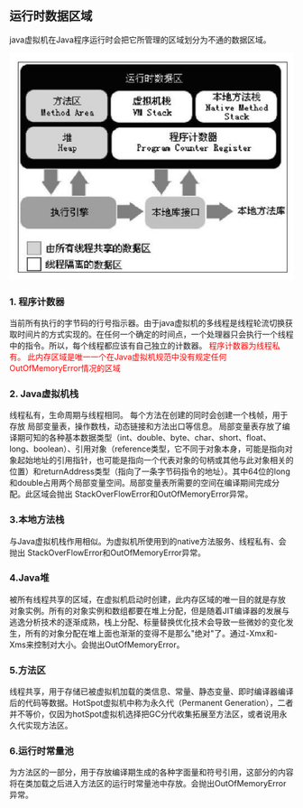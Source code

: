 ## 运行时数据区域
java虚拟机在Java程序运行时会把它所管理的区域划分为不通的数据区域。

 ![运行时区域](https://raw.githubusercontent.com/sunnykema/learningBase/master/learning/image/%E8%BF%90%E8%A1%8C%E6%97%B6%E5%86%85%E5%AD%98%E5%8C%BA%E5%9F%9F.png?token=ALjGwbysoYUram63P39DJ5ztXZxZvOVLks5cXnfKwA%3D%3D)
 
 
  ### 1. 程序计数器
  当前所有执行的字节码的行号指示器。由于java虚拟机的多线程是线程轮流切换获取时间片的方式实现的。在任何一个确定的时间点，一个处理器只会执行一个线程中的指令。所以，每个线程都应该有自己独立的计数器。 <label style="color:red"> 程序计数器为线程私有。 此内存区域是唯一一个在Java虚拟机规范中没有规定任何OutOfMemoryError情况的区域</label>
  
  ### 2. Java虚拟机栈
  线程私有，生命周期与线程相同。 每个方法在创建的同时会创建一个栈帧，用于存放 局部变量表，操作数栈，动态链接和方法出口等信息。 局部变量表存放了编译期可知的各种基本数据类型（int、double、byte、char、short、float、long、boolean）、引用对象（reference类型，它不同于对象本身，可能是指向对象起始地址的引用指针，也可能是指向一个代表对象的句柄或其他与此对象相关的位置）和returnAddress类型（指向了一条字节码指令的地址）。其中64位的long和double占用两个局部变量空间。局部变量表所需要的空间在编译期间完成分配。此区域会抛出 StackOverFlowError和OutOfMemoryError异常。
  
  ### 3.本地方法栈
  与Java虚拟机栈作用相似。为虚拟机所使用到的native方法服务、线程私有、会抛出 StackOverFlowError和OutOfMemoryError异常。
  
  ### 4.Java堆
  被所有线程共享的区域，在虚拟机启动时创建，此内存区域的唯一目的就是存放
对象实例。所有的对象实例和数组都要在堆上分配，但是随着JIT编译器的发展与逃逸分析技术的逐渐成熟，栈上分配、标量替换优化技术会导致一些微妙的变化发生，所有的对象分配在堆上面也渐渐的变得不是那么"绝对"了。通过-Xmx和-Xms来控制对大小。会抛出OutOfMemoryError。

  ### 5.方法区
  线程共享，用于存储已被虚拟机加载的类信息、常量、静态变量、即时编译器编译后的代码等数据。HotSpot虚拟机中称为永久代（Permanent Generation），二者并不等价，仅因为hotSpot虚拟机选择把GC分代收集拓展至方法区，或者说用永久代实现方法区。
  
  ### 6.运行时常量池
  为方法区的一部分，用于存放编译期生成的各种字面量和符号引用，这部分的内容将在类加载之后进入方法区的运行时常量池中存放。会抛出OutOfMemoryError异常。                   